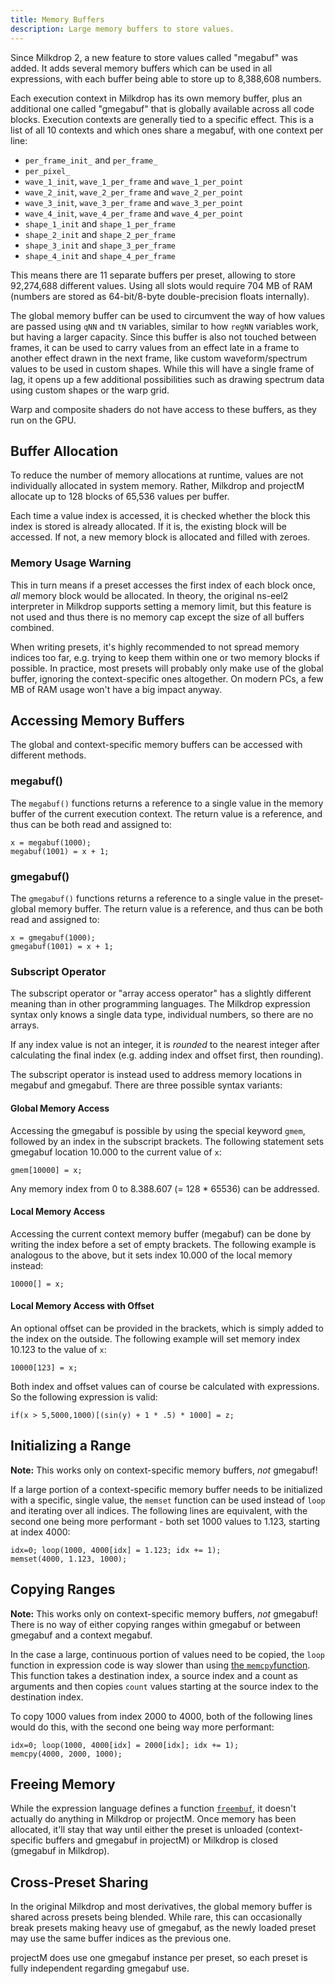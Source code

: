 ```yaml
---
title: Memory Buffers
description: Large memory buffers to store values.
---
```


Since Milkdrop 2, a new feature to store values called "megabuf" was added. It adds several memory buffers which can be
used in all expressions, with each buffer being able to store up to 8,388,608 numbers.

Each execution context in Milkdrop has its own memory buffer, plus an additional one called "gmegabuf" that is globally
available across all code blocks. Execution contexts are generally tied to a specific effect. This is a list of all
10 contexts and which ones share a megabuf, with one context per line:

- `per_frame_init_` and `per_frame_`
- `per_pixel_`
- `wave_1_init`, `wave_1_per_frame` and `wave_1_per_point`
- `wave_2_init`, `wave_2_per_frame` and `wave_2_per_point`
- `wave_3_init`, `wave_3_per_frame` and `wave_3_per_point`
- `wave_4_init`, `wave_4_per_frame` and `wave_4_per_point`
- `shape_1_init` and `shape_1_per_frame`
- `shape_2_init` and `shape_2_per_frame`
- `shape_3_init` and `shape_3_per_frame`
- `shape_4_init` and `shape_4_per_frame`

This means there are 11 separate buffers per preset, allowing to store 92,274,688 different values. Using all slots
would require 704 MB of RAM (numbers are stored as 64-bit/8-byte double-precision floats internally).

The global memory buffer can be used to circumvent the way of how values are passed using `qNN` and `tN` variables,
similar to how `regNN` variables work, but having a larger capacity. Since this buffer is also not touched between
frames, it can be used to carry values from an effect late in a frame to another effect drawn in the next frame, like
custom waveform/spectrum values to be used in custom shapes. While this will have a single frame of lag, it opens up a
few additional possibilities such as drawing spectrum data using custom shapes or the warp grid.

Warp and composite shaders do not have access to these buffers, as they run on the GPU.

## Buffer Allocation

To reduce the number of memory allocations at runtime, values are not individually allocated in system memory. Rather,
Milkdrop and projectM allocate up to 128 blocks of 65,536 values per buffer.

Each time a value index is accessed, it is checked whether the block this index is stored is already allocated. If it
is, the existing block will be accessed. If not, a new memory block is allocated and filled with zeroes.

### Memory Usage Warning

This in turn means if a preset accesses the first index of each block once, _all_ memory block would be allocated. In
theory, the original ns-eel2 interpreter in Milkdrop supports setting a memory limit, but this feature is not used and
thus there is no memory cap except the size of all buffers combined.

When writing presets, it's highly recommended to not spread memory indices too far, e.g. trying to keep them within one
or two memory blocks if possible. In practice, most presets will probably only make use of the global buffer, ignoring
the context-specific ones altogether. On modern PCs, a few MB of RAM usage won't have a big impact anyway.

## Accessing Memory Buffers

The global and context-specific memory buffers can be accessed with different methods.

### megabuf()

The `megabuf()` functions returns a reference to a single value in the memory buffer of the current execution context.
The return value is a reference, and thus can be both read and assigned to:

```
x = megabuf(1000);
megabuf(1001) = x + 1;
```

### gmegabuf()

The `gmegabuf()` functions returns a reference to a single value in the preset-global memory buffer. The return value is
a reference, and thus can be both read and assigned to:

```
x = gmegabuf(1000);
gmegabuf(1001) = x + 1;
```

### Subscript Operator

The subscript operator or "array access operator" has a slightly different meaning than in other programming languages.
The Milkdrop expression syntax only knows a single data type, individual numbers, so there are no arrays.

If any index value is not an integer, it is _rounded_ to the nearest integer after calculating the final index (e.g.
adding index and offset first, then rounding).

The subscript operator is instead used to address memory locations in megabuf and gmegabuf. There are three possible
syntax variants:

#### Global Memory Access

Accessing the gmegabuf is possible by using the special keyword `gmem`, followed by an index in the subscript brackets.
The following statement sets gmegabuf location 10.000 to the current value of `x`:

```
gmem[10000] = x;
```

Any memory index from 0 to 8.388.607 (= 128 * 65536) can be addressed.

#### Local Memory Access

Accessing the current context memory buffer (megabuf) can be done by writing the index before a set of empty brackets.
The following example is analogous to the above, but it sets index 10.000 of the local memory instead:

```
10000[] = x;
```

#### Local Memory Access with Offset

An optional offset can be provided in the brackets, which is simply added to the index on the outside. The following
example will set memory index 10.123 to the value of `x`:

```
10000[123] = x;
```

Both index and offset values can of course be calculated with expressions. So the following expression is valid:

```
if(x > 5,5000,1000)[(sin(y) + 1 * .5) * 1000] = z;
```

## Initializing a Range

**Note:** This works only on context-specific memory buffers, _not_ gmegabuf!

If a large portion of a context-specific memory buffer needs to be initialized with a specific, single value, the
`memset` function can be used instead of `loop` and iterating over all indices. The following lines are equivalent, with
the second one being more performant - both set 1000 values to 1.123, starting at index 4000:

```
idx=0; loop(1000, 4000[idx] = 1.123; idx += 1); 
memset(4000, 1.123, 1000);
```

## Copying Ranges

**Note:** This works only on context-specific memory buffers, _not_ gmegabuf! There is no way of either copying ranges
within gmegabuf or between gmegabuf and a context megabuf.

In the case a large, continuous portion of values need to be copied, the `loop` function in expression code is way
slower than using [the `memcpy`function](functions#memcpydest-src-count). This function takes a destination index, a
source index and a count as arguments and then copies `count` values starting at the source index to the destination
index.

To copy 1000 values from index 2000 to 4000, both of the following lines would do this, with the second one being
way more performant:

```
idx=0; loop(1000, 4000[idx] = 2000[idx]; idx += 1); 
memcpy(4000, 2000, 1000);
```

## Freeing Memory

While the expression language defines a function [`freembuf`](functions#freembufindex), it doesn't actually do anything
in Milkdrop or projectM. Once memory has been allocated, it'll stay that way until either the preset is unloaded
(context-specific buffers and gmegabuf in projectM) or Milkdrop is closed (gmegabuf in Milkdrop).

## Cross-Preset Sharing

In the original Milkdrop and most derivatives, the global memory buffer is shared across presets being blended. While
rare, this can occasionally break presets making heavy use of gmegabuf, as the newly loaded preset may use the same
buffer indices as the previous one.

projectM does use one gmegabuf instance per preset, so each preset is fully independent regarding gmegabuf use.
